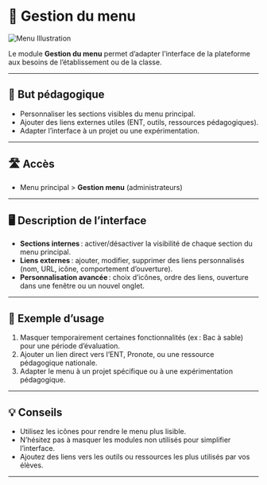 # 📑 Gestion du menu

![Menu Illustration](https://images.unsplash.com/photo-1465101046530-73398c7f28ca?auto=format&fit=crop&w=800&q=80)

Le module **Gestion du menu** permet d’adapter l’interface de la plateforme aux besoins de l’établissement ou de la classe.

---

## 🎯 But pédagogique

- Personnaliser les sections visibles du menu principal.
- Ajouter des liens externes utiles (ENT, outils, ressources pédagogiques).
- Adapter l’interface à un projet ou une expérimentation.

---

## 🛣️ Accès

- Menu principal > **Gestion menu** (administrateurs)

---

## 🖥️ Description de l’interface

- **Sections internes** : activer/désactiver la visibilité de chaque section du menu principal.
- **Liens externes** : ajouter, modifier, supprimer des liens personnalisés (nom, URL, icône, comportement d’ouverture).
- **Personnalisation avancée** : choix d’icônes, ordre des liens, ouverture dans une fenêtre ou un nouvel onglet.

---

## 📝 Exemple d’usage

1. Masquer temporairement certaines fonctionnalités (ex : Bac à sable) pour une période d’évaluation.
2. Ajouter un lien direct vers l’ENT, Pronote, ou une ressource pédagogique nationale.
3. Adapter le menu à un projet spécifique ou à une expérimentation pédagogique.

---

## 💡 Conseils

- Utilisez les icônes pour rendre le menu plus lisible.
- N’hésitez pas à masquer les modules non utilisés pour simplifier l’interface.
- Ajoutez des liens vers les outils ou ressources les plus utilisés par vos élèves.

---
